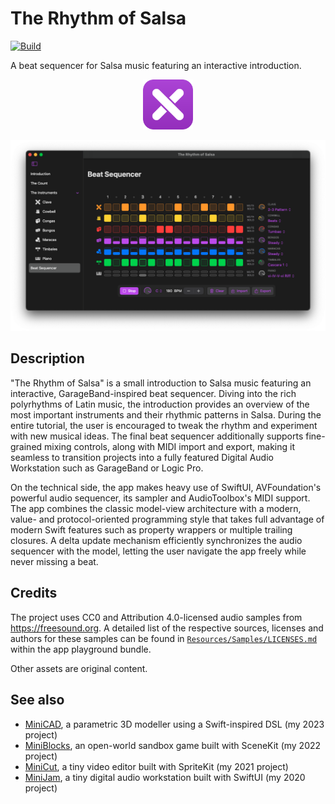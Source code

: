 # The Rhythm of Salsa

[![Build](https://github.com/fwcd/the-rhythm-of-salsa/actions/workflows/build.yml/badge.svg)](https://github.com/fwcd/the-rhythm-of-salsa/actions/workflows/build.yml)

A beat sequencer for Salsa music featuring an interactive introduction.

<div align="center">
<p>
<img alt="Logo" src="Icons/AppIconRounded.svg" width="80">
</p>

<p>
<img alt="Screenshot" src="Screenshots/Beat Sequencer.png" width="600">
</p>
</div>

## Description

"The Rhythm of Salsa" is a small introduction to Salsa music featuring an interactive, GarageBand-inspired beat sequencer. Diving into the rich polyrhythms of Latin music, the introduction provides an overview of the most important instruments and their rhythmic patterns in Salsa. During the entire tutorial, the user is encouraged to tweak the rhythm and experiment with new musical ideas. The final beat sequencer additionally supports fine-grained mixing controls, along with MIDI import and export, making it seamless to transition projects into a fully featured Digital Audio Workstation such as GarageBand or Logic Pro.

On the technical side, the app makes heavy use of SwiftUI, AVFoundation's powerful audio sequencer, its sampler and AudioToolbox's MIDI support. The app combines the classic model-view architecture with a modern, value- and protocol-oriented programming style that takes full advantage of modern Swift features such as property wrappers or multiple trailing closures. A delta update mechanism efficiently synchronizes the audio sequencer with the model, letting the user navigate the app freely while never missing a beat.

## Credits

The project uses CC0 and Attribution 4.0-licensed audio samples from https://freesound.org. A detailed list of the respective sources, licenses and authors for these samples can be found in [`Resources/Samples/LICENSES.md`](<The Rhythm of Salsa.swiftpm/Resources/Samples/LICENSES.md>) within the app playground bundle.

Other assets are original content.

## See also

- [MiniCAD](https://github.com/fwcd/mini-cad), a parametric 3D modeller using a Swift-inspired DSL (my 2023 project)
- [MiniBlocks](https://github.com/fwcd/mini-blocks), an open-world sandbox game built with SceneKit (my 2022 project)
- [MiniCut](https://github.com/fwcd/mini-cut), a tiny video editor built with SpriteKit (my 2021 project)
- [MiniJam](https://github.com/fwcd/mini-jam), a tiny digital audio workstation built with SwiftUI (my 2020 project)
